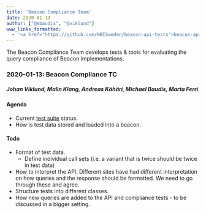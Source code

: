 ```yaml
---
title: 'Beacon Compliance Team'
date: 2020-01-13
author: ["@mbaudis", "@viklund"]
www_links_formatted:
  - '<a href="https://github.com/NBISweden/beacon-api-tests">beacon-api-tests Repository</a>'
---
```


The Beacon Compliance Team develops tests & tools for evaluating the query 
compliance of Beacon implementations.
 
<!--more-->

### 2020-01-13: Beacon Compliance TC

##### Johan Viklund, Malin Klang, Andreas Kähäri, Michael Baudis, Marta Ferri

#### Agenda

* Current [test suite](https://github.com/NBISweden/beacon-api-tests) status.
* How is test data stored and loaded into a beacon.

#### Todo

* Format of test data.
    - Define individual call sets (i.e. a variant that is twice should be twice in test data)
* How to interpret the API. Different sites have had different interpretation on how queries and the response should be formatted. We need to go through these and agree.
* Structure tests into different classes.
* How new queries are added to the API and compliance tests - to be discussed in a bigger setting.


